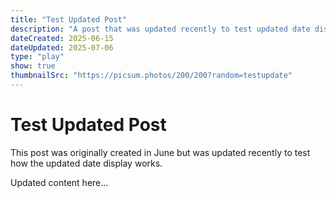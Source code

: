 ```yaml
---
title: "Test Updated Post"
description: "A post that was updated recently to test updated date display"
dateCreated: 2025-06-15
dateUpdated: 2025-07-06
type: "play"
show: true
thumbnailSrc: "https://picsum.photos/200/200?random=testupdate"
---
```


# Test Updated Post

This post was originally created in June but was updated recently to test how the
updated date display works.

Updated content here...

